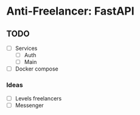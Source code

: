 # Anti-Freelancer: FastAPI

## TODO
- [ ] Services
  - [ ] Auth
  - [ ] Main
- [ ] Docker compose

### Ideas
- [ ] Levels freelancers 
- [ ] Messenger
